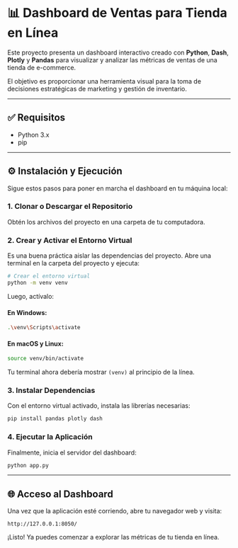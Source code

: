 # 📊 Dashboard de Ventas para Tienda en Línea

Este proyecto presenta un dashboard interactivo creado con **Python**, **Dash**, **Plotly** y **Pandas** para visualizar y analizar las métricas de ventas de una tienda de e-commerce.

El objetivo es proporcionar una herramienta visual para la toma de decisiones estratégicas de marketing y gestión de inventario.

---

## ✅ Requisitos

- Python 3.x  
- pip

---

## ⚙️ Instalación y Ejecución

Sigue estos pasos para poner en marcha el dashboard en tu máquina local:

### 1. Clonar o Descargar el Repositorio

Obtén los archivos del proyecto en una carpeta de tu computadora.

### 2. Crear y Activar el Entorno Virtual

Es una buena práctica aislar las dependencias del proyecto. Abre una terminal en la carpeta del proyecto y ejecuta:

```bash
# Crear el entorno virtual
python -m venv venv
````

Luego, actívalo:

#### En Windows:

```bash
.\venv\Scripts\activate
```

#### En macOS y Linux:

```bash
source venv/bin/activate
```

Tu terminal ahora debería mostrar `(venv)` al principio de la línea.

### 3. Instalar Dependencias

Con el entorno virtual activado, instala las librerías necesarias:

```bash
pip install pandas plotly dash
```

### 4. Ejecutar la Aplicación

Finalmente, inicia el servidor del dashboard:

```bash
python app.py
```

---

## 🌐 Acceso al Dashboard

Una vez que la aplicación esté corriendo, abre tu navegador web y visita:

```
http://127.0.0.1:8050/
```

¡Listo! Ya puedes comenzar a explorar las métricas de tu tienda en línea.
